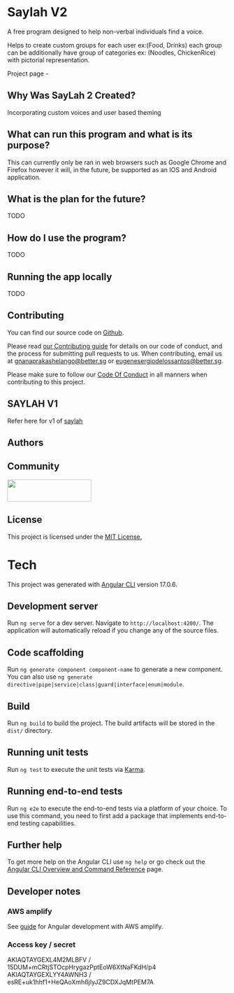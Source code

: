 # Saylah V2

A free program designed to help non-verbal individuals find a voice.

Helps to create custom groups for each user ex:(Food, Drinks) each group can be additionally have group of categories ex: (Noodles, ChickenRice) with pictorial representation. 

Project page - 

## Why Was SayLah 2 Created?
Incorporating custom voices and user based theming

## What can run this program and what is its purpose?

This can currently only be ran in web browsers such as Google Chrome and Firefox however it will, in the future, be supported as an IOS and Android application.

## What is the plan for the future?
TODO

## How do I use the program?
TODO


## Running the app locally
 TODO

## Contributing

You can find our source code on [Github]([https://github.com/bettersg/saylah](https://github.com/bettersg/saylah-v2)).

Please read [our Contributing guide](/.github/CONTRIBUTING.md) for details on our code of conduct, and the process for submitting pull requests to us. When contributing, email us at [gnanaprakashelango@better.sg](mailto:gnanaprakashelango@better.sg) or [eugenesergiodelossantos@better.sg](mailto:eugenesergiodelossantos@better.sg).

Please make sure to follow our [Code Of Conduct](/.github/CODE_OF_CONDUCT.md) in all manners when contributing to this project.

## SAYLAH V1

Refer here for v1 of [saylah](https://github.com/bettersg/saylah)

## Authors


## Community

<a href="https://better.sg/join.html">
  <img width="192.35" height="50" src="https://better.sg/wp-content/uploads/2020/12/betterwordlogo@0.5x.png" />
</a>

## License

This project is licensed under the [MIT License.](LICENSE.md)

# Tech

This project was generated with [Angular CLI](https://github.com/angular/angular-cli) version 17.0.6.

## Development server

Run `ng serve` for a dev server. Navigate to `http://localhost:4200/`. The application will automatically reload if you change any of the source files.

## Code scaffolding

Run `ng generate component component-name` to generate a new component. You can also use `ng generate directive|pipe|service|class|guard|interface|enum|module`.

## Build

Run `ng build` to build the project. The build artifacts will be stored in the `dist/` directory.

## Running unit tests

Run `ng test` to execute the unit tests via [Karma](https://karma-runner.github.io).

## Running end-to-end tests

Run `ng e2e` to execute the end-to-end tests via a platform of your choice. To use this command, you need to first add a package that implements end-to-end testing capabilities.

## Further help

To get more help on the Angular CLI use `ng help` or go check out the [Angular CLI Overview and Command Reference](https://angular.io/cli) page.

## Developer notes

### AWS amplify
See [guide](https://docs.amplify.aws/javascript/tools/cli/start/set-up-cli/#configure-the-amplify-cli) for Angular development with AWS amplify.

### Access key / secret
AKIAQTAYGEXL4M2MLBFV / 15DUM+mCRtjSTOcpHrygazPptEoW6XtNaFKdH/p4
AKIAQTAYGEXLYY4AWNH3 / esRE+uk1hhf1+HeQAoXmh6jIyJZ9CDXJqMtPEM7A